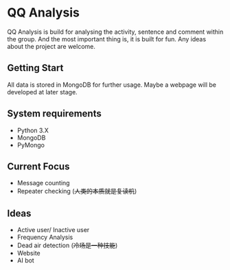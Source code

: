 # QQ Analysis
QQ Analysis is build for analysing the activity, sentence and comment within the group. And the most important thing is, it is built for fun. Any ideas about the project are welcome.

## Getting Start
All data is stored in MongoDB for further usage. Maybe a webpage will be developed at later stage.

## System requirements
* Python 3.X
* MongoDB
* PyMongo

## Current Focus
* Message counting
* Repeater checking (~~人类的本质就是复读机~~)

## Ideas
* Active user/ Inactive user
* Frequency Analysis
* Dead air detection (~~冷场是一种技能~~)
* Website
* AI bot
